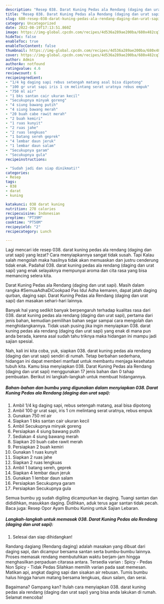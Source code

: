 ```yaml
---
description: "Resep 038. Darat Kuning Pedas ala Rendang (daging dan urat sapi) Menu Buat lebaran"
title: "Resep 038. Darat Kuning Pedas ala Rendang (daging dan urat sapi) Menu Buat lebaran"
slug: 680-resep-038-darat-kuning-pedas-ala-rendang-daging-dan-urat-sapi-menu-buat-lebaran
category: Uncategorized
date: 2022-08-19T17:13:51.860Z
image: https://img-global.cpcdn.com/recipes/4d536a289ae200ba/680x482cq70/038-darat-kuning-pedas-ala-rendang-daging-dan-urat-sapi-foto-resep-utama.jpg
hideToc: false
enableToc: true
enableTocContent: false
thumbnail: https://img-global.cpcdn.com/recipes/4d536a289ae200ba/680x482cq70/038-darat-kuning-pedas-ala-rendang-daging-dan-urat-sapi-foto-resep-utama.jpg
cover: https://img-global.cpcdn.com/recipes/4d536a289ae200ba/680x482cq70/038-darat-kuning-pedas-ala-rendang-daging-dan-urat-sapi-foto-resep-utama.jpg
author: Admin
authorAv: notfound
ratingvalue: 4.6
reviewcount: 6
recipeingredient:
- "1/4 kg daging sapi rebus setengah matang asal bisa dipotong"
- "100 gr urat sapi iris 1 cm melintang serat uratnya rebus empuk"
- "750 ml air"
- "1 bks santan cair ukuran kecil"
- "Secukupnya minyak goreng"
- "4 siung bawang putih"
- "4 siung bawang merah"
- "20 buah cabe rawit merah"
- "2 buah kemiri"
- "1 ruas kunyit"
- "2 ruas jahe"
- "2 ruas lengkuas"
- "1 batang sereh geprek"
- "4 lembar daun jeruk"
- "1 lembar daun salam"
- "Secukupnya garam"
- "Secukupnya gula"
recipeinstructions:

- "Sudah jadi dan siap dinikmati!"
categories:
- Resep
tags:
- 038
- darat
- kuning

katakunci: 038 darat kuning 
nutrition: 278 calories
recipecuisine: Indonesian
preptime: "PT39M"
cooktime: "PT50M"
recipeyield: "2"
recipecategory: Lunch

---
```



Lagi mencari ide resep 038. darat kuning pedas ala rendang (daging dan urat sapi) yang lezat? Cara menyiapkannya sangat tidak susah. Tapi Kalau salah mengolah maka hasilnya tidak akan memuaskan dan justru cenderung tidak enak. Padahal 038. darat kuning pedas ala rendang (daging dan urat sapi) yang enak selayaknya mempunyai aroma dan cita rasa yang bisa memancing selera kita.


Darat Kuning Pedas ala Rendang (daging dan urat sapi). Masih dalam rangka #SemuaAdhaDiCookpad Pas Idul Adha kemaren, dapat jatah daging qurban, daging sapi. Darat Kuning Pedas ala Rendang (daging dan urat sapi) dan masakan sehari-hari lainnya.

Banyak hal yang sedikit banyak berpengaruh terhadap kualitas rasa dari 038. darat kuning pedas ala rendang (daging dan urat sapi), pertama dari jenis bahan, kemudian pemilihan bahan segar sampai cara mengolah dan menghidangkannya. Tidak usah pusing jika ingin menyiapkan 038. darat kuning pedas ala rendang (daging dan urat sapi) yang enak di mana pun anda berada, karena asal sudah tahu triknya maka hidangan ini mampu jadi sajian spesial.


Nah, kali ini kita coba, yuk, siapkan 038. darat kuning pedas ala rendang (daging dan urat sapi) sendiri di rumah. Tetap berbahan sederhana, hidangan ini dapat memberi manfaat untuk membantu menjaga kesehatan tubuh kita. Kamu bisa menyiapkan 038. Darat Kuning Pedas ala Rendang (daging dan urat sapi) menggunakan 17 jenis bahan dan 0 tahap pembuatan. Berikut ini langkah-langkah untuk membuat hidangannya.

<!--inarticleads1-->

##### Bahan-bahan dan bumbu yang digunakan dalam menyiapkan 038. Darat Kuning Pedas ala Rendang (daging dan urat sapi):

1. Ambil 1/4 kg daging sapi, rebus setengah matang, asal bisa dipotong
1. Ambil 100 gr urat sapi, iris 1 cm melintang serat uratnya, rebus empuk
1. Gunakan 750 ml air
1. Siapkan 1 bks santan cair ukuran kecil
1. Ambil Secukupnya minyak goreng
1. Persiapkan 4 siung bawang putih
1. Sediakan 4 siung bawang merah
1. Siapkan 20 buah cabe rawit merah
1. Persiapkan 2 buah kemiri
1. Gunakan 1 ruas kunyit
1. Siapkan 2 ruas jahe
1. Siapkan 2 ruas lengkuas
1. Ambil 1 batang sereh, geprek
1. Siapkan 4 lembar daun jeruk
1. Gunakan 1 lembar daun salam
1. Persiapkan Secukupnya garam
1. Persiapkan Secukupnya gula


Semua bumbu yg sudah digiling dicampurkan ke daging. Tuangi santan dan dididihkan, masukkan daging. Didihkan, aduk terus agar santan tidak pecah. Baca juga: Resep Opor Ayam Bumbu Kuning untuk Sajian Lebaran. 

<!--inarticleads2-->

##### Langkah-langkah untuk memasak 038. Darat Kuning Pedas ala Rendang (daging dan urat sapi):


1. Selesai dan siap dihidangkan!

Randang dagiang (Rendang daging) adalah masakan yang dibuat dari daging sapi, dan dicampur bersama santan serta bumbu-bumbu lainnya. Proses memasak rendang membutuhkan waktu berjam-jam hingga menghasilkan perpaduan citarasa antara. Tersedia varian : Spicy - Pedas Non Spicy - Tidak Pedas Silahkan memilih varian pada saat memesan. Matikan api, angkat daging sapi dan sisakan air rebusan. Tumis bumbu halus hingga harum matang bersama lengkuas, daun salam, dan serai. 

Bagaimana? Gampang kan? Itulah cara menyiapkan 038. darat kuning pedas ala rendang (daging dan urat sapi) yang bisa anda lakukan di rumah. Selamat mencoba!
